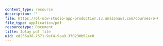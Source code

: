 ```yaml
---
content_type: resource
description: ''
file: https://ol-ocw-studio-app-production.s3.amazonaws.com/courses/6-004-computation-structures-spring-2017/e8255a3875719ef49aa9370230b524c0_q38KAGAKORk.pdf
file_type: application/pdf
resourcetype: Document
title: 3play pdf file
uid: e8255a38-7571-9ef4-9aa9-370230b524c0
---
```

